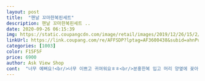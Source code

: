 ```yaml
---
layout: post 
title:  "핸날 꼬마한복핀세트" 
description: 핸날 꼬마한복핀세트 ..
date: 2020-09-26 06:15:39 
img: https://static.coupangcdn.com/image/retail/images/2019/12/26/15/2/164c7e6e-dc40-48fb-bc54-2b29c0781363.jpg 
linkUrl: https://link.coupang.com/re/AFFSDP?lptag=AF3600438&subid=ahnPublicAsk&pageKey=1123473748&itemId=2089440889&vendorItemId=70088407448&traceid=V0-113-6521d94b0666f189 
categories: [1003] 
color: F15F5F 
price: 6900 
author: Ask View Shop 
cont:  "너무 예뻐요!<br/>너무 이쁘고 귀여워요ㅎㅎ<br/>분홍한복 입고 머리 양옆에 꽂아주니<br/>불량품 없이 잘 도착 했어요<br/>잘 어울리고 여성여성 하네요^^<br/>" 
---
```

